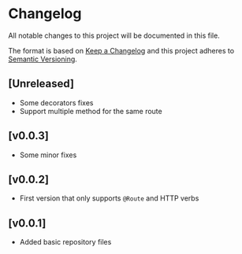 # Changelog
All notable changes to this project will be documented in this file.

The format is based on [Keep a Changelog](http://keepachangelog.com/en/1.0.0/)
and this project adheres to [Semantic Versioning](http://semver.org/spec/v2.0.0.html).

## [Unreleased]

- Some decorators fixes
- Support multiple method for the same route

## [v0.0.3]

- Some minor fixes

## [v0.0.2]

- First version that only supports `@Route` and HTTP verbs

## [v0.0.1]

- Added basic repository files
